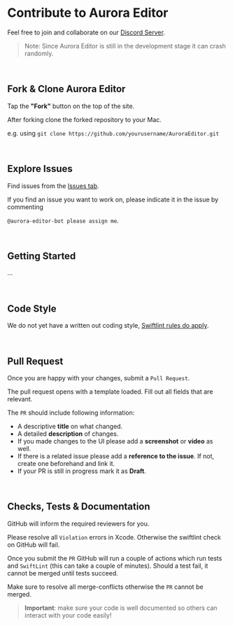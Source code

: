 # Contribute to Aurora Editor

Feel free to join and collaborate on our [Discord Server](https://discord.gg/vChUXVf9Em).

> Note:
> Since Aurora Editor is still in the development stage it can crash randomly.

&nbsp;

## Fork & Clone Aurora Editor

Tap the **"Fork"** button on the top of the site.

After forking clone the forked repository to your Mac. 

e.g. using `git clone https://github.com/yourusername/AuroraEditor.git`

&nbsp;

## Explore Issues

Find issues from the [Issues tab](https://github.com/AuroraEditor/AuroraEditor/issues).

If you find an issue you want to work on, please indicate it in the issue by commenting 

`@aurora-editor-bot please assign me`.

&nbsp;

## Getting Started

...

&nbsp;

## Code Style

We do not yet have a written out coding style, [Swiftlint rules do apply](.swiftlint.yml).

&nbsp;

## Pull Request

Once you are happy with your changes, submit a `Pull Request`.

The pull request opens with a template loaded. Fill out all fields that are relevant.

The `PR` should include following information:
* A descriptive **title** on what changed.
* A detailed **description** of changes.
* If you made changes to the UI please add a **screenshot** or **video** as well.
* If there is a related issue please add a **reference to the issue**. If not, create one beforehand and link it.
* If your PR is still in progress mark it as **Draft**.

&nbsp;

## Checks, Tests & Documentation

GitHub will inform the required reviewers for you.

Please resolve all `Violation` errors in Xcode. Otherwise the swiftlint check on GitHub will fail.

Once you submit the `PR` GitHub will run a couple of actions which run tests and `SwiftLint` (this can take a couple of minutes). Should a test fail, it cannot be merged until tests succeed.

Make sure to resolve all merge-conflicts otherwise the `PR` cannot be merged.

> **Important**: make sure your code is well documented so others can interact with your code easily!
